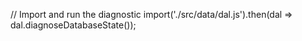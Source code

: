 // Import and run the diagnostic
import('./src/data/dal.js').then(dal => dal.diagnoseDatabaseState());